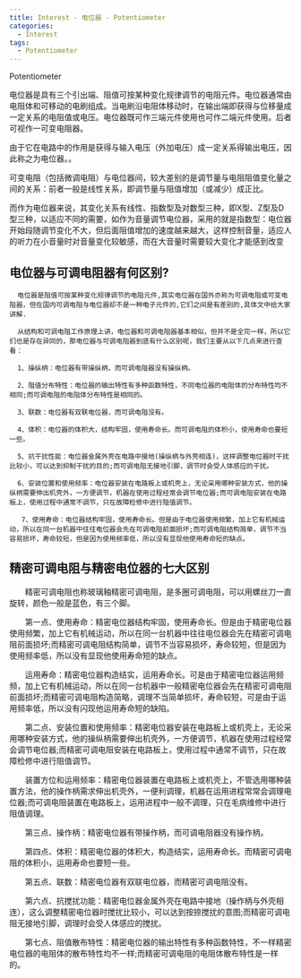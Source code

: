 ```yaml
---
title: Interest - 电位器 - Potentiometer
categories:
  - Interest
tags:
  - Potentiometer
---
```


Potentiometer

<!--more-->

电位器是具有三个引出端、阻值可按某种变化规律调节的电阻元件。电位器通常由电阻体和可移动的电刷组成。当电刷沿电阻体移动时，在输出端即获得与位移量成一定关系的电阻值或电压。电位器既可作三端元件使用也可作二端元件使用。后者可视作一可变电阻器。

由于它在电路中的作用是获得与输入电压（外加电压）成一定关系得输出电压，因此称之为电位器。。

可变电阻（包括微调电阻）与电位器间，较大差别的是调节量与电阻阻值变化量之间的关系：前者一般是线性关系，即调节量与阻值增加（或减少）成正比。

而作为电位器来说，其变化关系有线性、指数型及对数型三种，即X型、Z型及D型三种，以适应不同的需要，如作为音量调节电位器，采用的就是指数型：电位器开始段随调节变化不大，但后面阻值增加的速度越来越大，这样控制音量，适应人的听力在小音量时对音量变化较敏感，而在大音量时需要较大变化才能感到改变

## 电位器与可调电阻器有何区别?

      电位器是阻值可按某种变化规律调节的电阻元件,其实电位器在国外亦称为可调电阻或可变电阻器，但在国内可调电阻与电位器却不是一种电子元件的,它们之间是有差别的,具体文中给大家讲解.

      从结构和可调电阻工作原理上讲，电位器和可调电阻器基本相似，但并不是全完一样，所以它们也是存在异同的，那电位器与可调电阻器到底有什么区别呢，我们主要从以下几点来进行查看：

      1、操纵柄：电位器有带操纵柄，而可调电阻器没有操纵柄。

      2、阻值分布特性：电位器的输出特性有多种函数特性，不同电位器的电阻体的分布特性均不相同;而可调电阻的电阻体分布特性是相同的。

      3、联数：电位器有双联电位器，而可调电阻没有。

      4、体积：电位器的体积大，结构牢固，使用寿命长。而可调电阻的体积小，使用寿命也要短一些。

      5、抗干扰性能：电位器金属外壳在电路中接地(操纵柄与外壳相连)，这样调整电位器时干扰比较小，可以达到抑制干扰的目的;而可调电阻无接地引脚，调节时会受人体感应的干扰。

      6、安装位置和使用频率：电位器安装在电路板上或机壳上，无论采用哪种安装方式，他的操纵柄需要伸出机壳外，一方便调节，机器在使用过程经常会调节电位器;而可调电阻安装在电路板上，使用过程中通常不调节，只在故障检修中进行阻值调节。

       7、使用寿命：电位器结构牢固，使用寿命长。但是由于电位器使用频繁，加上它有机械运动，所以在同一台机器中往往电位器会先在可调电阻前面损坏;而可调电阻结构简单，调节不当容易损坏，寿命较短，但是因为使用频率低，所以没有显现他使用寿命短的缺点。

## 精密可调电阻与精密电位器的七大区别

　　精密可调电阻也称玻璃釉精密可调电阻，是多圈可调电阻，可以用螺丝刀一直旋转，颜色一般是蓝色，有三个脚。

　　第一点、使用寿命：精密电位器结构牢固，使用寿命长。但是由于精密电位器使用频繁，加上它有机械运动，所以在同一台机器中往往电位器会先在精密可调电阻前面损坏;而精密可调电阻结构简单，调节不当容易损坏，寿命较短，但是因为使用频率低，所以没有显现他使用寿命短的缺点。

　　运用寿命：精密电位器构造结实，运用寿命长。可是由于精密电位器运用频频，加上它有机械运动，所以在同一台机器中一般精密电位器会先在精密可调电阻前面损坏;而精密可调电阻构造简略，调理不当简单损坏，寿命较短，可是由于运用频率低，所以没有闪现他运用寿命短的缺陷。

　　第二点、安装位置和使用频率：精密电位器安装在电路板上或机壳上，无论采用哪种安装方式，他的操纵柄需要伸出机壳外，一方便调节，机器在使用过程经常会调节电位器;而精密可调电阻安装在电路板上，使用过程中通常不调节，只在故障检修中进行阻值调节。

　　装置方位和运用频率：精密电位器装置在电路板上或机壳上，不管选用哪种装置方法，他的操作柄需求伸出机壳外，一便利调理，机器在运用进程常常会调理电位器;而可调电阻装置在电路板上，运用进程中一般不调理，只在毛病维修中进行阻值调理。

　　第三点、操作柄：精密电位器有带操作柄，而可调电阻器没有操作柄。

　　第四点、体积：精密电位器的体积大，构造结实，运用寿命长。而精密可调电阻的体积小，运用寿命也要短一些。

　　第五点、联数：精密电位器有双联电位器，而精密可调电阻没有。

　　第六点、抗搅扰功能：精密电位器金属外壳在电路中接地（操作柄与外壳相连），这么调整精密电位器时搅扰比较小，可以达到按捺搅扰的意图;而精密可调电阻无接地引脚，调理时会受人体感应的搅扰。

　　第七点、阻值散布特性：精密电位器的输出特性有多种函数特性，不一样精密电位器的电阻体的散布特性均不一样;而精密可调电阻的电阻体散布特性是一样的。
